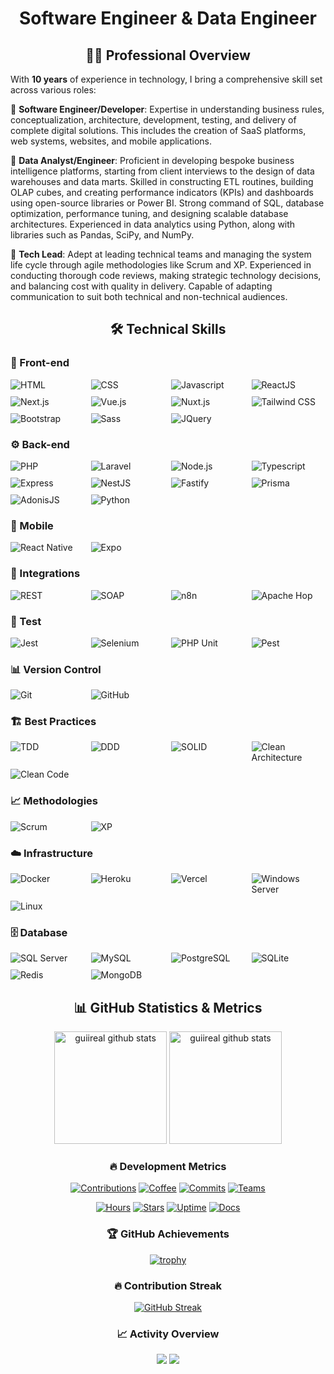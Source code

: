 <div align="center">

# Software Engineer & Data Engineer

</div>

<div align="center">
  
## 👨‍💻 Professional Overview

</div>

With **10 years** of experience in technology, I bring a comprehensive skill set across various roles:

🔹 **Software Engineer/Developer**: Expertise in understanding business rules, conceptualization, architecture, development, testing, and delivery of complete digital solutions. This includes the creation of SaaS platforms, web systems, websites, and mobile applications.

🔹 **Data Analyst/Engineer**: Proficient in developing bespoke business intelligence platforms, starting from client interviews to the design of data warehouses and data marts. Skilled in constructing ETL routines, building OLAP cubes, and creating performance indicators (KPIs) and dashboards using open-source libraries or Power BI. Strong command of SQL, database optimization, performance tuning, and designing scalable database architectures. Experienced in data analytics using Python, along with libraries such as Pandas, SciPy, and NumPy.

🔹 **Tech Lead**: Adept at leading technical teams and managing the system life cycle through agile methodologies like Scrum and XP. Experienced in conducting thorough code reviews, making strategic technology decisions, and balancing cost with quality in delivery. Capable of adapting communication to suit both technical and non-technical audiences.

<div align="center">
  
## 🛠️ Technical Skills

</div>

### 🎨 Front-end
<div style="display: grid; grid-template-columns: repeat(4, 1fr); gap: 10px;">
  <img src="https://img.shields.io/badge/HTML-E34F26?style=flat-square&logo=html5&logoColor=white" alt="HTML"/>
  <img src="https://img.shields.io/badge/CSS-1572B6?style=flat-square&logo=css3&logoColor=white" alt="CSS"/>
  <img src="https://img.shields.io/badge/Javascript-F7DF1E?style=flat-square&logo=javascript&logoColor=black" alt="Javascript"/>
  <img src="https://img.shields.io/badge/ReactJS-61DAFB?style=flat-square&logo=react&logoColor=black" alt="ReactJS"/>
  <img src="https://img.shields.io/badge/Next.js-000000?style=flat-square&logo=next.js&logoColor=white" alt="Next.js"/>
  <img src="https://img.shields.io/badge/Vue.js-4FC08D?style=flat-square&logo=vue.js&logoColor=white" alt="Vue.js"/>
  <img src="https://img.shields.io/badge/Nuxt.js-00DC82?style=flat-square&logo=nuxt&logoColor=white" alt="Nuxt.js"/>
  <img src="https://img.shields.io/badge/Tailwind_CSS-06B6D4?style=flat-square&logo=tailwindcss&logoColor=white" alt="Tailwind CSS"/>
  <img src="https://img.shields.io/badge/Bootstrap-7952B3?style=flat-square&logo=bootstrap&logoColor=white" alt="Bootstrap"/>
  <img src="https://img.shields.io/badge/Sass-CC6699?style=flat-square&logo=sass&logoColor=white" alt="Sass"/>
  <img src="https://img.shields.io/badge/JQuery-0769AD?style=flat-square&logo=jquery&logoColor=white" alt="JQuery"/>
</div>

### ⚙️ Back-end
<div style="display: grid; grid-template-columns: repeat(4, 1fr); gap: 10px;">
  <img src="https://img.shields.io/badge/PHP-777BB4?style=flat-square&logo=php&logoColor=white" alt="PHP"/>
  <img src="https://img.shields.io/badge/Laravel-FF2D20?style=flat-square&logo=laravel&logoColor=white" alt="Laravel"/>
  <img src="https://img.shields.io/badge/Node.js-339933?style=flat-square&logo=nodedotjs&logoColor=white" alt="Node.js"/>
  <img src="https://img.shields.io/badge/Typescript-3178C6?style=flat-square&logo=typescript&logoColor=white" alt="Typescript"/>
  <img src="https://img.shields.io/badge/Express-000000?style=flat-square&logo=express&logoColor=white" alt="Express"/>
  <img src="https://img.shields.io/badge/NestJS-E0234E?style=flat-square&logo=nestjs&logoColor=white" alt="NestJS"/>
  <img src="https://img.shields.io/badge/Fastify-000000?style=flat-square&logo=fastify&logoColor=white" alt="Fastify"/>
  <img src="https://img.shields.io/badge/Prisma-2D3748?style=flat-square&logo=prisma&logoColor=white" alt="Prisma"/>
  <img src="https://img.shields.io/badge/AdonisJS-5A45FF?style=flat-square&logo=adonisjs&logoColor=white" alt="AdonisJS"/>
  <img src="https://img.shields.io/badge/Python-3776AB?style=flat-square&logo=python&logoColor=white" alt="Python"/>
</div>

### 📱 Mobile
<div style="display: grid; grid-template-columns: repeat(4, 1fr); gap: 10px;">
  <img src="https://img.shields.io/badge/React_Native-0088CC?style=flat-square&logo=react&logoColor=white" alt="React Native"/>
  <img src="https://img.shields.io/badge/Expo-000020?style=flat-square&logo=expo&logoColor=white" alt="Expo"/>
</div>

### 🔄 Integrations
<div style="display: grid; grid-template-columns: repeat(4, 1fr); gap: 10px;">
  <img src="https://img.shields.io/badge/API_REST-E6484F?style=flat-square&logo=fastapi&logoColor=white" alt="REST"/>
  <img src="https://img.shields.io/badge/API_SOAP-008FCC?style=flat-square&logo=soap&logoColor=white" alt="SOAP"/>
  <img src="https://img.shields.io/badge/n8n-0B8B8B?style=flat-square&logo=n8n&logoColor=white" alt="n8n"/>
  <img src="https://img.shields.io/badge/Apache_Hop-231F20?style=flat-square&logo=apache&logoColor=white" alt="Apache Hop"/>
</div>

### 🧪 Test
<div style="display: grid; grid-template-columns: repeat(4, 1fr); gap: 10px;">
  <img src="https://img.shields.io/badge/Jest-C21325?style=flat-square&logo=jest&logoColor=white" alt="Jest"/>
  <img src="https://img.shields.io/badge/Selenium-43B02A?style=flat-square&logo=selenium&logoColor=white" alt="Selenium"/>
  <img src="https://img.shields.io/badge/PHP_Unit-777BB4?style=flat-square&logo=php&logoColor=white" alt="PHP Unit"/>
  <img src="https://img.shields.io/badge/Pest_PHP-EF2D5E?style=flat-square&logo=laravel&logoColor=white" alt="Pest"/>
</div>

### 📊 Version Control
<div style="display: grid; grid-template-columns: repeat(4, 1fr); gap: 10px;">
  <img src="https://img.shields.io/badge/Git-F05032?style=flat-square&logo=git&logoColor=white" alt="Git"/>
  <img src="https://img.shields.io/badge/GitHub-181717?style=flat-square&logo=github&logoColor=white" alt="GitHub"/>
</div>

### 🏗️ Best Practices
<div style="display: grid; grid-template-columns: repeat(4, 1fr); gap: 10px;">
  <img src="https://img.shields.io/badge/TDD-2088FF?style=flat-square&logo=jest&logoColor=white" alt="TDD"/>
  <img src="https://img.shields.io/badge/DDD-FC6D26?style=flat-square&logo=moleculer&logoColor=white" alt="DDD"/>
  <img src="https://img.shields.io/badge/SOLID-FF9A00?style=flat-square&logo=spreaker&logoColor=white" alt="SOLID"/>
  <img src="https://img.shields.io/badge/Clean_Architecture-A9225C?style=flat-square&logo=diagrams.net&logoColor=white" alt="Clean Architecture"/>
  <img src="https://img.shields.io/badge/Clean_Code-004088?style=flat-square&logo=prettier&logoColor=white" alt="Clean Code"/>
</div>

### 📈 Methodologies
<div style="display: grid; grid-template-columns: repeat(4, 1fr); gap: 10px;">
  <img src="https://img.shields.io/badge/Scrum-512BD4?style=flat-square&logo=scrumalliance&logoColor=white" alt="Scrum"/>
  <img src="https://img.shields.io/badge/XP-83B81A?style=flat-square&logo=reverbnation&logoColor=white" alt="XP"/>
</div>

### ☁️ Infrastructure
<div style="display: grid; grid-template-columns: repeat(4, 1fr); gap: 10px;">
  <img src="https://img.shields.io/badge/Docker-2496ED?style=flat-square&logo=docker&logoColor=white" alt="Docker"/>
  <img src="https://img.shields.io/badge/Heroku-430098?style=flat-square&logo=heroku&logoColor=white" alt="Heroku"/>
  <img src="https://img.shields.io/badge/Vercel-000000?style=flat-square&logo=vercel&logoColor=white" alt="Vercel"/>
  <img src="https://img.shields.io/badge/Windows_Server-0078D6?style=flat-square&logo=serverless&logoColor=white" alt="Windows Server"/>
  <img src="https://img.shields.io/badge/Linux-FCC624?style=flat-square&logo=linux&logoColor=white" alt="Linux"/>
</div>

### 🗄️ Database
<div style="display: grid; grid-template-columns: repeat(4, 1fr); gap: 10px;">
  <img src="https://img.shields.io/badge/SQL_Server-CC2927?style=flat-square&logo=subversion&logoColor=white" alt="SQL Server"/>
  <img src="https://img.shields.io/badge/MySQL-4479A1?style=flat-square&logo=mysql&logoColor=white" alt="MySQL"/>
  <img src="https://img.shields.io/badge/PostgreSQL-4169E1?style=flat-square&logo=postgresql&logoColor=white" alt="PostgreSQL"/>
  <img src="https://img.shields.io/badge/SQLite-003B57?style=flat-square&logo=sqlite&logoColor=white" alt="SQLite"/>
  <img src="https://img.shields.io/badge/Redis-DC382D?style=flat-square&logo=redis&logoColor=white" alt="Redis"/>
  <img src="https://img.shields.io/badge/MongoDB-47A248?style=flat-square&logo=mongodb&logoColor=white" alt="MongoDB"/>
</div>

<div align="center">

## 📊 GitHub Statistics & Metrics

<img height="180em" src="https://github-readme-stats.vercel.app/api?username=guiireal&count_private=true&show_icons=true&theme=dracula&include_all_commits=true" alt="guiireal github stats"/>
<img height="180em" src="https://github-readme-stats.vercel.app/api/top-langs/?username=guiireal&count_private=true&show_icons=true&theme=dracula&layout=compact&langs_count=6" alt="guiireal github stats"/>

### 🔥 Development Metrics

[![Contributions](https://img.shields.io/badge/Lines%20of%20Code-1.2M-success?style=for-the-badge&logo=codecov&logoColor=white)](https://github.com/guiireal)
[![Coffee](https://img.shields.io/badge/Coffee%20Consumed-842%20cups-brown?style=for-the-badge&logo=buy-me-a-coffee&logoColor=white)](https://github.com/guiireal)
[![Commits](https://img.shields.io/badge/Total%20Commits-3,427-blue?style=for-the-badge&logo=git&logoColor=white)](https://github.com/guiireal)
[![Teams](https://img.shields.io/badge/Team%20Collaborations-147-orange?style=for-the-badge&logo=google-meet&logoColor=white)](https://github.com/guiireal)

[![Hours](https://img.shields.io/badge/Coding%20Hours-2,840-blueviolet?style=for-the-badge&logo=wakatime&logoColor=white)](https://github.com/guiireal)
[![Stars](https://img.shields.io/badge/Project%20Stars-1,293-yellow?style=for-the-badge&logo=github&logoColor=white)](https://github.com/guiireal)
[![Uptime](https://img.shields.io/badge/System%20Uptime-99.9%25-green?style=for-the-badge&logo=statuspage&logoColor=white)](https://github.com/guiireal)
[![Docs](https://img.shields.io/badge/Documentation%20Pages-384-red?style=for-the-badge&logo=gitbook&logoColor=white)](https://github.com/guiireal)

### 🏆 GitHub Achievements

[![trophy](https://github-profile-trophy.vercel.app/?username=guiireal&theme=dracula&column=7)](https://github.com/guiireal)

### 🔥 Contribution Streak

[![GitHub Streak](https://github-readme-streak-stats.herokuapp.com/?user=guiireal&theme=dracula)](https://github.com/guiireal)

### 📈 Activity Overview

<img src="https://github-profile-summary-cards.vercel.app/api/cards/profile-details?username=guiireal&theme=dracula" />

<img src="https://github-profile-summary-cards.vercel.app/api/cards/most-commit-language?username=guiireal&theme=dracula" />

</div>
